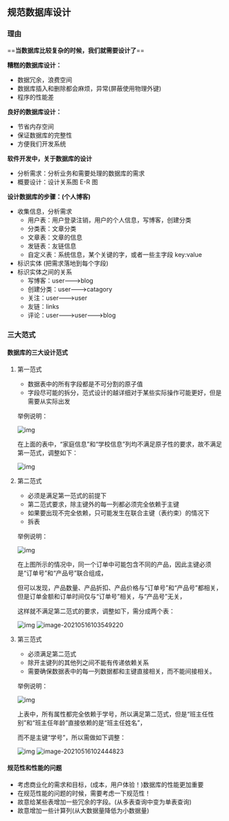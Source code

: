 ## 规范数据库设计

### 理由

==**当数据库比较复杂的时候，我们就需要设计了**== 

**糟糕的数据库设计：** 

- 数据冗余，浪费空间
- 数据库插入和删除都会麻烦，异常(屏蔽使用物理外键)
- 程序的性能差

**良好的数据库设计：** 

- 节省内存空间
- 保证数据库的完整性
- 方便我们开发系统

**软件开发中，关于数据库的设计** 

- 分析需求：分析业务和需要处理的数据库的需求
- 概要设计：设计关系图 E-R 图



**设计数据库的步骤：(个人博客)** 

- 收集信息，分析需求
    - 用户表：用户登录注销，用户的个人信息，写博客，创建分类
    - 分类表：文章分类
    - 文章表：文章的信息
    - 发链表：友链信息
    - 自定义表：系统信息，某个关键的字，或者一些主字段   key:value
- 标识实体 (把需求落地到每个字段)
- 标识实体之间的关系
    - 写博客：user--->blog
    - 创建分类：user--->catagory
    - 关注：user--->user
    - 友链：links
    - 评论：user--->user--->blog



### 三大范式

#### 数据库的三大设计范式

1. 第一范式

    - 数据表中的所有字段都是不可分割的原子值
    - 字段尽可能的拆分，范式设计的越详细对于某些实际操作可能更好，但是需要从实际出发

    举例说明：

    ![img](https://images2018.cnblogs.com/blog/1218459/201809/1218459-20180909201651535-1215699096.png)

    在上面的表中，“家庭信息”和“学校信息”列均不满足原子性的要求，故不满足第一范式，调整如下：

    ![img](https://images2018.cnblogs.com/blog/1218459/201809/1218459-20180909202243826-1032549277.png)

2. 第二范式

    - 必须是满足第一范式的前提下
    - 第二范式要求，除主键外的每一列都必须完全依赖于主键
    - 如果要出现不完全依赖，只可能发生在联合主键（表约束）的情况下
    - 拆表

    举例说明：

    ![img](https://images2018.cnblogs.com/blog/1218459/201809/1218459-20180909204750951-639647799.png) 

    在上图所示的情况中，同一个订单中可能包含不同的产品，因此主键必须是“订单号”和“产品号”联合组成，

    但可以发现，产品数量、产品折扣、产品价格与“订单号”和“产品号”都相关，但是订单金额和订单时间仅与“订单号”相关，与“产品号”无关，

    这样就不满足第二范式的要求，调整如下，需分成两个表：

    ![img](https://images2018.cnblogs.com/blog/1218459/201809/1218459-20180909210444227-1008056975.png) ![image-20210516103549220](https://img2020.cnblogs.com/blog/2213660/202105/2213660-20210516103550252-99776489.png) 

3. 第三范式

    - 必须满足第二范式
    - 除开主键列的其他列之间不能有传递依赖关系
    - 需要确保数据表中的每一列数据都和主键直接相关，而不能间接相关。

    举例说明：

    ![img](https://images2018.cnblogs.com/blog/1218459/201809/1218459-20180909211311408-1364899740.png)

    上表中，所有属性都完全依赖于学号，所以满足第二范式，但是“班主任性别”和“班主任年龄”直接依赖的是“班主任姓名”，

    而不是主键“学号”，所以需做如下调整：

    ![img](https://images2018.cnblogs.com/blog/1218459/201809/1218459-20180909211539242-1391100354.png) ![image-20210516102444823](https://img2020.cnblogs.com/blog/2213660/202105/2213660-20210516102445843-554358335.png)



#### 规范性和性能的问题

- 考虑商业化的需求和目标，(成本，用户体验！)数据库的性能更加重要
- 在规范性能的问题的时候，需要考虑一下规范性！
- 故意给某些表增加一些冗余的字段。(从多表查询中变为单表查询)
- 故意增加一些计算列(从大数据量降低为小数据量)






